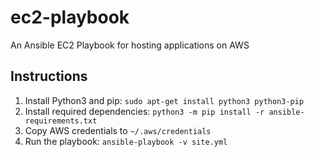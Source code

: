 # ec2-playbook
An Ansible EC2 Playbook for hosting applications on AWS
## Instructions
1. Install Python3 and pip: `sudo apt-get install python3 python3-pip`
2. Install required dependencies: `python3 -m pip install -r ansible-requirements.txt`
3. Copy AWS credentials to `~/.aws/credentials`
4. Run the playbook: `ansible-playbook -v site.yml`
